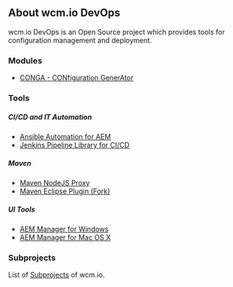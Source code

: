 ## About wcm.io DevOps

wcm.io DevOps is an Open Source project which provides tools for configuration management and deployment.


### Modules

* [CONGA - CONfiguration GenerAtor](conga/)


### Tools

##### CI/CD and IT Automation

* [Ansible Automation for AEM](ansible.html)
* [Jenkins Pipeline Library for CI/CD](https://github.com/wcm-io-devops/jenkins-pipeline-library)

##### Maven

* [Maven NodeJS Proxy](https://github.com/wcm-io-devops/maven-nodejs-proxy)
* [Maven Eclipse Plugin (Fork)](https://github.com/wcm-io-devops/maven-eclipse-plugin)

##### UI Tools

* [AEM Manager for Windows](https://github.com/wcm-io-devops/aem-manager)
* [AEM Manager for Mac OS X](https://github.com/wcm-io-devops/aem-manager-osx)


### Subprojects

List of [Subprojects](http://wcm.io/subprojects.html) of wcm.io.

